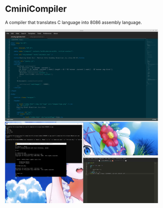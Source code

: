 # CminiCompiler
A compiler that translates C language into 8086 assembly language.

![pic-1](Screenshots/geist.png)
![pic-1](Screenshots/TIM20181223191643.png)
